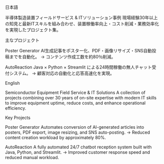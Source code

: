 日本語

半導体製造装置フィールドサービス & ITソリューション事例
現場経験30年以上の知見と最新ITスキルを組み合わせ、装置稼働率向上・コスト削減・業務効率化を実現したプロジェクト集。

主なプロジェクト

Poster Generator
AI生成記事をポスター化、PDF・画像リサイズ・SNS自動投稿までを自動化。
→ コンテンツ作成工数を約80％削減。

AutoReaction
Java × Python × Streamlit による24時間稼働の無人チャット受付システム。
→ 顧客対応の自動化と応答高速化を実現。

English

Semiconductor Equipment Field Service & IT Solutions
A collection of projects combining over 30 years of on-site expertise with modern IT skills to improve equipment uptime, reduce costs, and enhance operational efficiency.

Key Projects

Poster Generator
Automates conversion of AI-generated articles into posters, PDF export, image resizing, and SNS auto-posting.
→ Reduced content creation workload by approximately 80%.

AutoReaction
A fully automated 24/7 chatbot reception system built with Java, Python, and Streamlit.
→ Improved customer response speed and reduced manual workload.
